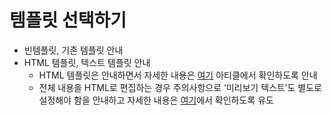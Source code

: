 # 템플릿 선택하기

* 빈템플릿, 기존 템플릿 안내
* HTML 템플릿, 텍스트 템플릿 안내
  * HTML 템플릿은 안내하면서 자세한 내용은 [여기](https://www.notion.so/1-32e244ca2b6e4c5985cbaae1f06bcdb1?pvs=21) 아티클에서 확인하도록 안내
  * 전체 내용을 HTML로 편집하는 경우 주의사항으로 ‘미리보기 텍스트’도 별도로 설정해야 함을 안내하고 자세한 내용은 [여기](https://www.notion.so/1-32e244ca2b6e4c5985cbaae1f06bcdb1?pvs=21)에서 확인하도록 유도
